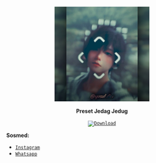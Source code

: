 <p align="center">
<a href="#"><img src="https://raw.githubusercontent.com/YusufExpert/YusufExpert.github.io/master/thumbnail.jpg" alt="Image" height="250"></a></p>
<p align="center"><b>Preset Jedag Jedug</b></p>

<p align="center">
<code><a href="https://github.com/YusufExpert/YusufExpert.github.io/raw/master/Jedag%20Jedug.zip"><img height="40" src="https://img.shields.io/badge/-$0-green?style=for-the-badge&logo=DocuSign&logoColor=white&label=Download&labelColor=blue" alt="Download"></a></code>
</p>

**Sosmed:**
- [`Instagram`](https://www.instagram.com/yusuf.dkv)
- [`Whatsapp`](https://wa.me/6283873115706)
